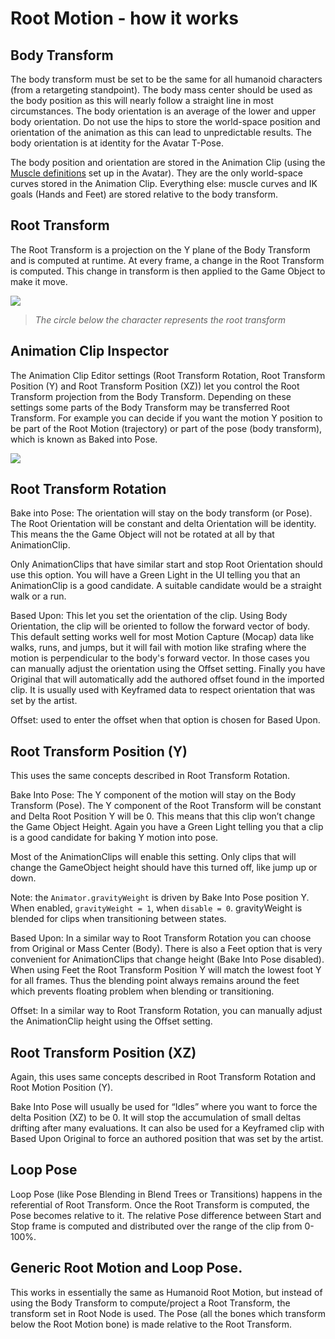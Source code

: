 Root Motion - how it works
==========================


Body Transform
--------------


The body transform must be set to be the same for all humanoid characters (from a retargeting standpoint). The body mass center should be used as the body position as this will nearly follow a straight line in most circumstances. The body orientation is an average of the lower and upper body orientation. Do not use the hips to store the world-space position and orientation of the animation as this can lead to unpredictable results.  The body orientation is at identity for the Avatar T-Pose.

The body position and orientation are stored in the <span class=keyword>Animation Clip</span> (using the [Muscle definitions](MuscleDefinitions.md) set up in the Avatar). They are the only world-space curves stored in the <span class=keyword>Animation Clip</span>. Everything else: muscle curves and IK goals (Hands and Feet) are stored relative to the body transform. 

Root Transform
--------------


The Root Transform is a projection on the Y plane of the Body Transform and is computed at runtime. At every frame, a change in the Root Transform is computed. This change in transform is then applied to the Game Object to make it move.


![](http://docwiki.hq.unity3d.com/uploads/Main/MecanimRootMotionPreview.png)  
> _The circle below the character represents the root transform_

Animation Clip Inspector
------------------------


The Animation Clip Editor settings (<span class=keyword>Root Transform Rotation</span>, <span class=keyword>Root Transform Position (Y)</span> and <span class=keyword>Root Transform Position (XZ)</span>) let you control the Root Transform projection from the Body Transform. Depending on these settings some parts of the Body Transform may be transferred Root Transform. For example you can decide if you want the motion Y position to be part of the Root Motion (trajectory) or part of the pose (body transform), which is known as <span class=inspector>Baked into Pose</span>.


![](http://docwiki.hq.unity3d.com/uploads/Main/MecanimRootMotion.png)  

Root Transform Rotation
-----------------------


<span class=inspector>Bake into Pose:</span> The orientation will stay on the body transform (or Pose). The Root Orientation will be constant and delta Orientation will be identity. This means the the Game Object will not be rotated at all by that <span class=keyword>AnimationClip</span>.

Only AnimationClips that have similar start and stop Root Orientation should use this option. You will have a Green Light in the UI telling you that an <span class=keyword>AnimationClip</span> is a good candidate. A suitable candidate would be a straight walk or a run.

<span class=inspector>Based Upon</span>: This let you set the orientation of the clip. Using <span class=menu>Body Orientation</span>, the clip will be oriented to follow the forward vector of body. This default setting works well for most Motion Capture (Mocap) data like walks, runs, and jumps, but it will fail with motion like strafing where the motion is perpendicular to the body's forward vector. In those cases you can manually adjust the orientation using the <span class=menu>Offset</span> setting. Finally you have <span class=menu>Original</span> that will automatically add the authored offset found in the imported clip. It is usually used with Keyframed data to respect orientation that was set by the artist.

<span class=inspector>Offset</span>:  used to enter the offset when that option is chosen for <span class=inspector>Based Upon</span>.

Root Transform Position (Y)
---------------------------


This uses the same concepts described in Root Transform Rotation.

<span class=inspector>Bake Into Pose</span>: The Y component of the motion will stay on the Body Transform (Pose). The Y component of the Root Transform will be constant and Delta Root Position Y will be 0. This means that this clip won’t change the Game Object Height. Again you have a Green Light telling you that a clip is a good candidate for baking Y motion into pose.

Most of the <span class=keyword>AnimationClips</span> will enable this setting. Only clips that will change the <span class=keyword>GameObject</span> height should have this turned off, like jump up or down.

Note: the `Animator.gravityWeight` is driven by Bake Into Pose position Y. When enabled, `gravityWeight = 1`, when `disable = 0`. <span class=keyword>gravityWeight</span> is blended for clips when transitioning between states.

<span class=inspector>Based Upon:</span> In a similar way to <span class=keyword>Root Transform Rotation</span> you can choose from <span class=menu>Original</span> or <span class=menu>Mass Center (Body)</span>. There is also a <span class=menu>Feet</span> option that is very convenient for <span class=keyword>AnimationClips</span> that change height (<span class=inspector>Bake Into Pose</span> disabled). When using <span class=menu>Feet</span> the Root Transform Position Y will match the lowest foot Y for all frames. Thus the blending point always remains around the feet which prevents floating problem when blending or transitioning.

<span class=inspector>Offset:</span> In a similar way to <span class=keyword>Root Transform Rotation</span>, you can manually adjust the <span class=keyword>AnimationClip</span> height using the <span class=keyword>Offset</span> setting.

Root Transform Position (XZ)
----------------------------


Again, this uses same concepts described in <span class=keyword>Root Transform Rotation</span> and <span class=keyword>Root Motion Position (Y).</span>

<span class=inspector>Bake Into Pose</span> will usually be used for “Idles” where you want to force the delta Position (XZ) to be 0. It will stop the accumulation of small deltas drifting after many evaluations. It can also be used for a Keyframed clip with <span class=inspector>Based Upon</span> <span class=menu>Original</span> to force an authored position that was set by the artist.

Loop Pose
---------


Loop Pose (like Pose Blending in Blend Trees or Transitions) happens in the referential of Root Transform. Once the Root Transform is computed, the Pose becomes relative to it. The relative Pose difference between Start and Stop frame is computed and distributed over the range of the clip from 0-100%.

Generic Root Motion and Loop Pose.
----------------------------------


This works in essentially the same as Humanoid Root Motion, but instead of using the Body Transform to compute/project a Root Transform, the transform set in <span class=keyword>Root Node</span> is used. The Pose (all the bones which transform below the Root Motion bone) is made relative to the Root Transform.

